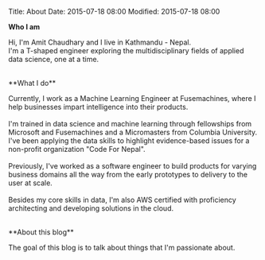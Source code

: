 Title: About
Date: 2015-07-18 08:00
Modified: 2015-07-18 08:00

**Who I am**  

Hi, I'm Amit Chaudhary and I live in Kathmandu - Nepal.  
I'm  a T-shaped engineer exploring the multidisciplinary fields of applied data science, one at a time.

<br>
**What I do**  

Currently, I work as a Machine Learning Engineer at Fusemachines, where I help businesses impart intelligence into their products.  
<br>
I'm trained in data science and machine learning through fellowships from Microsoft and Fusemachines and a Micromasters from Columbia University. I've been applying the data skills to highlight evidence-based issues for a non-profit organization "Code For Nepal".  
<br>
Previously, I've worked as a software engineer to build products for varying business domains all the way from the early prototypes to delivery to the user at scale.  
<br>
Besides my core skills in data, I'm also AWS certified with proficiency architecting and developing solutions in the cloud. 

<br>
**About this blog**  

The goal of this blog is to talk about things that I'm passionate about.
